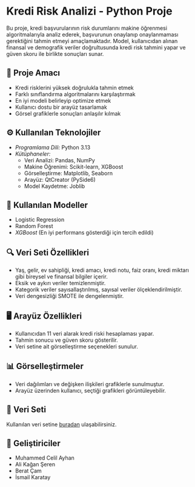 # Kredi Risk Analizi - Python Proje

Bu proje, kredi başvurularının risk durumlarını makine öğrenmesi algoritmalarıyla analiz ederek, başvurunun onaylanıp onaylanmaması gerektiğini tahmin etmeyi amaçlamaktadır. Model, kullanıcıdan alınan finansal ve demografik veriler doğrultusunda kredi risk tahmini yapar ve güven skoru ile birlikte sonuçları sunar.

## 📌 Proje Amacı

- Kredi risklerini yüksek doğrulukla tahmin etmek
- Farklı sınıflandırma algoritmalarını karşılaştırmak
- En iyi modeli belirleyip optimize etmek
- Kullanıcı dostu bir arayüz tasarlamak
- Görsel grafiklerle sonuçları anlaşılır kılmak

## ⚙ Kullanılan Teknolojiler

- *Programlama Dili:* Python 3.13  
- *Kütüphaneler:* 
  - Veri Analizi: Pandas, NumPy
  - Makine Öğrenimi: Scikit-learn, XGBoost
  - Görselleştirme: Matplotlib, Seaborn
  - Arayüz: QtCreator (PySide6)
  - Model Kaydetme: Joblib

## 🧠 Kullanılan Modeller

- Logistic Regression
- Random Forest
- *XGBoost* (En iyi performans gösterdiği için tercih edildi)

## 🔍 Veri Seti Özellikleri

- Yaş, gelir, ev sahipliği, kredi amacı, kredi notu, faiz oranı, kredi miktarı gibi bireysel ve finansal bilgiler içerir.
- Eksik ve aykırı veriler temizlenmiştir.
- Kategorik veriler sayısallaştırılmış, sayısal veriler ölçeklendirilmiştir.
- Veri dengesizliği SMOTE ile dengelenmiştir.

## 🖥 Arayüz Özellikleri

- Kullanıcıdan 11 veri alarak kredi riski hesaplaması yapar.
- Tahmin sonucu ve güven skoru gösterilir.
- Veri setine ait görselleştirme seçenekleri sunulur.

## 📊 Görselleştirmeler

- Veri dağılımları ve değişken ilişkileri grafiklerle sunulmuştur.
- Arayüz üzerinden kullanıcı, seçtiği grafikleri görüntüleyebilir.

## 📁 Veri Seti

Kullanılan veri setine [buradan](https://www.kaggle.com/datasets/laotse/credit-risk-dataset) ulaşabilirsiniz.

## 👥 Geliştiriciler

- Muhammed Celil Ayhan  
- Ali Kağan Şeren  
- Berat Çam  
- İsmail Karatay
